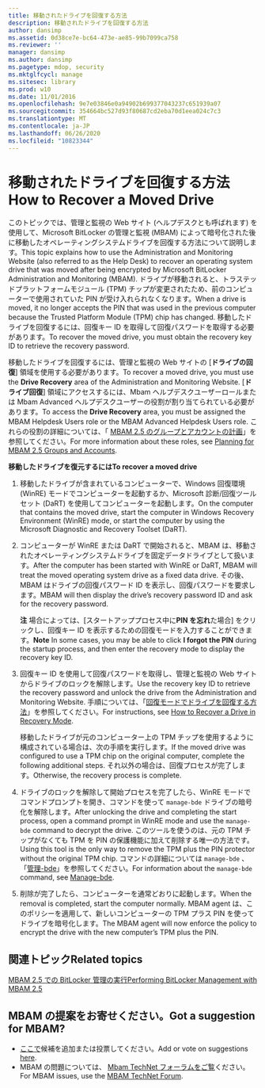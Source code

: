 ```yaml
---
title: 移動されたドライブを回復する方法
description: 移動されたドライブを回復する方法
author: dansimp
ms.assetid: 0d38ce7e-bc64-473e-ae85-99b7099ca758
ms.reviewer: ''
manager: dansimp
ms.author: dansimp
ms.pagetype: mdop, security
ms.mktglfcycl: manage
ms.sitesec: library
ms.prod: w10
ms.date: 11/01/2016
ms.openlocfilehash: 9e7e03846e0a94902b699377043237c651939a07
ms.sourcegitcommit: 354664bc527d93f80687cd2eba70d1eea024c7c3
ms.translationtype: MT
ms.contentlocale: ja-JP
ms.lasthandoff: 06/26/2020
ms.locfileid: "10823344"
---
```

# <span data-ttu-id="48092-103">移動されたドライブを回復する方法</span><span class="sxs-lookup"><span data-stu-id="48092-103">How to Recover a Moved Drive</span></span>
<span data-ttu-id="48092-104">このトピックでは、管理と監視の Web サイト (ヘルプデスクとも呼ばれます) を使用して、Microsoft BitLocker の管理と監視 (MBAM) によって暗号化された後に移動したオペレーティングシステムドライブを回復する方法について説明します。</span><span class="sxs-lookup"><span data-stu-id="48092-104">This topic explains how to use the Administration and Monitoring Website (also referred to as the Help Desk) to recover an operating system drive that was moved after being encrypted by Microsoft BitLocker Administration and Monitoring (MBAM).</span></span> <span data-ttu-id="48092-105">ドライブが移動されると、トラステッドプラットフォームモジュール (TPM) チップが変更されたため、前のコンピューターで使用されていた PIN が受け入れられなくなります。</span><span class="sxs-lookup"><span data-stu-id="48092-105">When a drive is moved, it no longer accepts the PIN that was used in the previous computer because the Trusted Platform Module (TPM) chip has changed.</span></span> <span data-ttu-id="48092-106">移動したドライブを回復するには、回復キー ID を取得して回復パスワードを取得する必要があります。</span><span class="sxs-lookup"><span data-stu-id="48092-106">To recover the moved drive, you must obtain the recovery key ID to retrieve the recovery password.</span></span>

<span data-ttu-id="48092-107">移動したドライブを回復するには、管理と監視の Web サイトの [**ドライブの回復**] 領域を使用する必要があります。</span><span class="sxs-lookup"><span data-stu-id="48092-107">To recover a moved drive, you must use the **Drive Recovery** area of the Administration and Monitoring Website.</span></span> <span data-ttu-id="48092-108">[**ドライブ回復**] 領域にアクセスするには、Mbam ヘルプデスクユーザーロールまたは Mbam Advanced ヘルプデスクユーザーの役割が割り当てられている必要があります。</span><span class="sxs-lookup"><span data-stu-id="48092-108">To access the **Drive Recovery** area, you must be assigned the MBAM Helpdesk Users role or the MBAM Advanced Helpdesk Users role.</span></span> <span data-ttu-id="48092-109">これらの役割の詳細については、「 [MBAM 2.5 のグループとアカウントの計画](planning-for-mbam-25-groups-and-accounts.md#bkmk-helpdesk-roles)」を参照してください。</span><span class="sxs-lookup"><span data-stu-id="48092-109">For more information about these roles, see [Planning for MBAM 2.5 Groups and Accounts](planning-for-mbam-25-groups-and-accounts.md#bkmk-helpdesk-roles).</span></span>

**<span data-ttu-id="48092-110">移動したドライブを復元するには</span><span class="sxs-lookup"><span data-stu-id="48092-110">To recover a moved drive</span></span>**
1.  <span data-ttu-id="48092-111">移動したドライブが含まれているコンピューターで、Windows 回復環境 (WinRE) モードでコンピューターを起動するか、Microsoft 診断/回復ツールセット (DaRT) を使用してコンピューターを起動します。</span><span class="sxs-lookup"><span data-stu-id="48092-111">On the computer that contains the moved drive, start the computer in Windows Recovery Environment (WinRE) mode, or start the computer by using the Microsoft Diagnostic and Recovery Toolset (DaRT).</span></span>

2.  <span data-ttu-id="48092-112">コンピューターが WinRE または DaRT で開始されると、MBAM は、移動されたオペレーティングシステムドライブを固定データドライブとして扱います。</span><span class="sxs-lookup"><span data-stu-id="48092-112">After the computer has been started with WinRE or DaRT, MBAM will treat the moved operating system drive as a fixed data drive.</span></span> <span data-ttu-id="48092-113">その後、MBAM はドライブの回復パスワード ID を表示し、回復パスワードを要求します。</span><span class="sxs-lookup"><span data-stu-id="48092-113">MBAM will then display the drive’s recovery password ID and ask for the recovery password.</span></span>

    <span data-ttu-id="48092-114">**注** 場合によっては、[スタートアッププロセス中に**PIN を忘れ**た場合] をクリックし、回復キー ID を表示するための回復モードを入力することができます。</span><span class="sxs-lookup"><span data-stu-id="48092-114">**Note** In some cases, you may be able to click **I forgot the PIN** during the startup process, and then enter the recovery mode to display the recovery key ID.</span></span>

     

3.  <span data-ttu-id="48092-115">回復キー ID を使用して回復パスワードを取得し、管理と監視の Web サイトからドライブのロックを解除します。</span><span class="sxs-lookup"><span data-stu-id="48092-115">Use the recovery key ID to retrieve the recovery password and unlock the drive from the Administration and Monitoring Website.</span></span> <span data-ttu-id="48092-116">手順については、「[回復モードでドライブを回復する方法](how-to-recover-a-drive-in-recovery-mode-mbam-25.md)」を参照してください。</span><span class="sxs-lookup"><span data-stu-id="48092-116">For instructions, see [How to Recover a Drive in Recovery Mode](how-to-recover-a-drive-in-recovery-mode-mbam-25.md).</span></span>

    <span data-ttu-id="48092-117">移動したドライブが元のコンピューター上の TPM チップを使用するように構成されている場合は、次の手順を実行します。</span><span class="sxs-lookup"><span data-stu-id="48092-117">If the moved drive was configured to use a TPM chip on the original computer, complete the following additional steps.</span></span> <span data-ttu-id="48092-118">それ以外の場合は、回復プロセスが完了します。</span><span class="sxs-lookup"><span data-stu-id="48092-118">Otherwise, the recovery process is complete.</span></span>

4.  <span data-ttu-id="48092-119">ドライブのロックを解除して開始プロセスを完了したら、WinRE モードでコマンドプロンプトを開き、コマンドを使って `manage-bde` ドライブの暗号化を解除します。</span><span class="sxs-lookup"><span data-stu-id="48092-119">After unlocking the drive and completing the start process, open a command prompt in WinRE mode and use the `manage-bde` command to decrypt the drive.</span></span> <span data-ttu-id="48092-120">このツールを使うのは、元の TPM チップがなくても TPM を PIN の保護機能に加えて削除する唯一の方法です。</span><span class="sxs-lookup"><span data-stu-id="48092-120">Using this tool is the only way to remove the TPM plus the PIN protector without the original TPM chip.</span></span> <span data-ttu-id="48092-121">コマンドの詳細については `manage-bde` 、「[管理-bde](https://go.microsoft.com/fwlink/?LinkId=393567)」を参照してください。</span><span class="sxs-lookup"><span data-stu-id="48092-121">For information about the `manage-bde` command, see [Manage-bde](https://go.microsoft.com/fwlink/?LinkId=393567).</span></span>

5.  <span data-ttu-id="48092-122">削除が完了したら、コンピューターを通常どおりに起動します。</span><span class="sxs-lookup"><span data-stu-id="48092-122">When the removal is completed, start the computer normally.</span></span> <span data-ttu-id="48092-123">MBAM agent は、このポリシーを適用して、新しいコンピューターの TPM プラス PIN を使ってドライブを暗号化します。</span><span class="sxs-lookup"><span data-stu-id="48092-123">The MBAM agent will now enforce the policy to encrypt the drive with the new computer’s TPM plus the PIN.</span></span>



## <span data-ttu-id="48092-124">関連トピック</span><span class="sxs-lookup"><span data-stu-id="48092-124">Related topics</span></span>


[<span data-ttu-id="48092-125">MBAM 2.5 での BitLocker 管理の実行</span><span class="sxs-lookup"><span data-stu-id="48092-125">Performing BitLocker Management with MBAM 2.5</span></span>](performing-bitlocker-management-with-mbam-25.md)

 

## <span data-ttu-id="48092-126">MBAM の提案をお寄せください。</span><span class="sxs-lookup"><span data-stu-id="48092-126">Got a suggestion for MBAM?</span></span>
- <span data-ttu-id="48092-127">[ここで](http://mbam.uservoice.com/forums/268571-microsoft-bitlocker-administration-and-monitoring)候補を追加または投票してください。</span><span class="sxs-lookup"><span data-stu-id="48092-127">Add or vote on suggestions [here](http://mbam.uservoice.com/forums/268571-microsoft-bitlocker-administration-and-monitoring).</span></span> 
- <span data-ttu-id="48092-128">MBAM の問題については、 [Mbam TechNet フォーラムをご覧](https://social.technet.microsoft.com/Forums/home?forum=mdopmbam)ください。</span><span class="sxs-lookup"><span data-stu-id="48092-128">For MBAM issues, use the [MBAM TechNet Forum](https://social.technet.microsoft.com/Forums/home?forum=mdopmbam).</span></span> 





